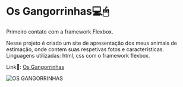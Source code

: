 # Os Gangorrinhas💻🖱
Primeiro contato com a framework Flexbox.

Nesse projeto é criado um site de apresentação dos meus animais de estimação, onde contem suas respetivas fotos e características.<br>
Linguagens utilizadas: html, css com o framework flexbox.

Link🔗: [Os Gangorrinhas](https://gangorra.github.io/os-gangorrinhas/)

![OS GANGORRINHAS](https://cdn.discordapp.com/attachments/868299459543592962/896017012537589830/gangorraworld.png) 

